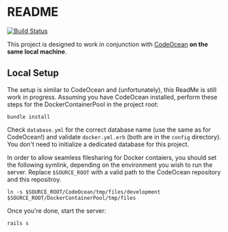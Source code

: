 # README

[![Build Status](https://travis-ci.com/openHPI/dockercontainerpool.svg?branch=master)](https://travis-ci.com/openHPI/dockercontainerpool)

This project is designed to work in conjunction with [CodeOcean](https://github.com/openHPI/codeocean) **on the same local machine**.

## Local Setup

The setup is similar to CodeOcean and (unfortunately), this ReadMe is still work in progress. Assuming you have CodeOcean installed, perform these steps for the DockerContainerPool in the project root:

```shell script
bundle install
```

Check `database.yml` for the correct database name (use the same as for CodeOcean!) and validate `docker.yml.erb` (both are in the `config` directory). You don't need to initialize a dedicated database for this project.

In order to allow seamless filesharing for Docker contaiers, you should set the following symlink, depending on the environment you wish to run the server. Replace `$SOURCE_ROOT` with a valid path to the CodeOcean repository and this repositroy.

```
ln -s $SOURCE_ROOT/CodeOcean/tmp/files/development $SOURCE_ROOT/DockerContainerPool/tmp/files
```

Once you're done, start the server:

```
rails s
```
